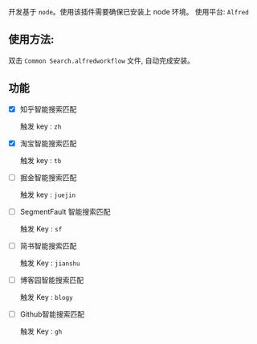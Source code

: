 开发基于 `node`。使用该插件需要确保已安装上 node 环境。
使用平台: `Alfred`

## 使用方法:

双击 `Common Search.alfredworkflow` 文件, 自动完成安装。

## 功能

- [x] 知乎智能搜索匹配

  触发 key : `zh`

- [x] 淘宝智能搜索匹配

  触发 key : `tb`

- [ ] 掘金智能搜索匹配

  触发 key : `juejin`

- [ ] SegmentFault 智能搜索匹配

  触发 Key : `sf`

- [ ] 简书智能搜索匹配

  触发 Key : `jianshu`

- [ ] 博客园智能搜索匹配

  触发 Key : `blogy`

- [ ] Github智能搜索匹配

  触发 Key : `gh`